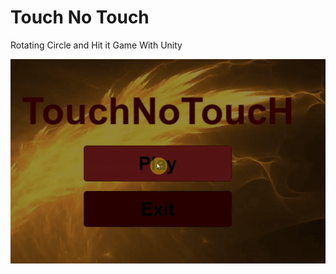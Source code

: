 # Touch No Touch
Rotating Circle and Hit it Game With Unity


![Scene in Game](https://github.com/zumrudu-anka/TouchNoTouch/blob/master/Presentation/TouchNoTouch.gif)